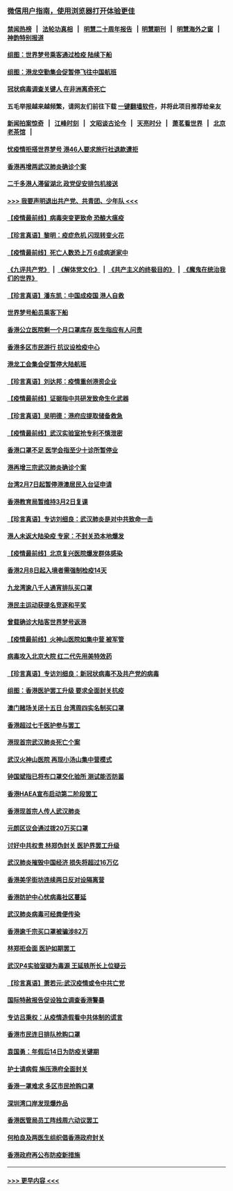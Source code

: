 ### [微信用户指南，使用浏览器打开体验更佳](https://github.com/gfw-breaker/banned-news1/blob/master/indexes/wechat-guide.md?t=0)
#### [禁闻热榜](热点新闻.md?t=0)  &nbsp;&nbsp;|&nbsp;&nbsp; [法轮功真相](https://github.com/gfw-breaker/truth/blob/master/README.md?t=0) &nbsp;&nbsp;|&nbsp;&nbsp; [明慧二十周年报告](https://github.com/gfw-breaker/mh-reports/blob/master/README.md?t=0) &nbsp;&nbsp;|&nbsp;&nbsp;[明慧期刊](https://github.com/gfw-breaker/mh-qikan) &nbsp;&nbsp;|&nbsp;&nbsp; [明慧海外之窗](https://github.com/gfw-breaker/mh-news/blob/master/README.md?t=0) &nbsp;&nbsp;|&nbsp;&nbsp; [神韵特别报道](https://github.com/gfw-breaker/mh-news/blob/master/shenyun.md?t=0)
#### [组图：世界梦号乘客通过检疫 陆续下船](../pages/nsc415/n11858302.md?t=02111602) 
#### [组图：港龙空勤集会促暂停飞往中国航班](../pages/nsc415/n11858190.md?t=02111602) 
#### [冠状病毒调查关键人 在非洲离奇死亡](../pages/nsc415/n11859798.md?t=02111602) 
#### 五毛举报越来越频繁，请网友们前往下载 [一键翻墙软件](https://github.com/gfw-breaker/ssr-accounts)，并将此项目推荐给亲友
#### [新闻拍案惊奇](https://github.com/gfw-breaker/banned-news1/blob/master/pages/link4.md) &nbsp;&nbsp;|&nbsp;&nbsp; [江峰时刻](https://github.com/gfw-breaker/banned-news1/blob/master/pages/link4.md) &nbsp;&nbsp;|&nbsp;&nbsp; [文昭谈古论今](https://github.com/gfw-breaker/banned-news1/blob/master/pages/link4.md) &nbsp;&nbsp;|&nbsp;&nbsp; [天亮时分](https://github.com/gfw-breaker/banned-news1/blob/master/pages/link4.md) &nbsp;&nbsp;|&nbsp;&nbsp; [萧茗看世界](https://github.com/gfw-breaker/banned-news1/blob/master/pages/link4.md) &nbsp;&nbsp;|&nbsp;&nbsp; [北京老茶馆](https://github.com/gfw-breaker/banned-news1/blob/master/pages/link4.md) &nbsp;&nbsp;|&nbsp;&nbsp; 
#### [忧疫情拒搭世界梦号 港46人要求旅行社退款遭拒](../pages/nsc415/n11859849.md?t=02111602) 
#### [香港再增两武汉肺炎确诊个案](../pages/nsc415/n11859833.md?t=02111602) 
#### [二千多港人滞留湖北 政党促安排包机接送](../pages/nsc415/n11859831.md?t=02111602) 
#### [>>> 我要声明退出共产党、共青团、少年队 <<<](https://github.com/begood0513/goodnews/blob/master/quit/letter.md) 
#### [【疫情最前线】病毒突变更致命 恐酿大瘟疫](../pages/nsc415/n11859604.md?t=02111602) 
#### [【珍言真语】黎明：疫症危机 闪现转变火花](../pages/nsc415/n11859199.md?t=02111602) 
#### [【疫情最前线】死亡人数恐上万 6成病逝家中](../pages/nsc415/n11856687.md?t=02111602) 
#### [《九评共产党》](https://github.com/begood0513/9ping.md/blob/master/README.md) &nbsp;|&nbsp; [《解体党文化》](../../../../jtdwh.md/blob/master/README.md)  &nbsp;|&nbsp; [《共产主义的终极目的》](../../../../gczydzjmd.md/blob/master/README.md) &nbsp;|&nbsp; [《魔鬼在统治我们的世界》](../../../../mgztzwmdsj.md/blob/master/README.md) 
#### [【珍言真语】潘东凯：中国成疫国 港人自救](../pages/nsc415/n11856962.md?t=02111602) 
#### [世界梦号船员乘客下船](../pages/nsc415/n11856883.md?t=02111602) 
#### [香港公立医院剩一个月口罩库存 医生指应有人问责](../pages/nsc415/n11856875.md?t=02111602) 
#### [香港多区市民游行 抗议设检疫中心](../pages/nsc415/n11856866.md?t=02111602) 
#### [港龙工会集会促暂停大陆航班](../pages/nsc415/n11856840.md?t=02111602) 
#### [【珍言真语】刘达邦：疫情重创港资企业](../pages/nsc415/n11854274.md?t=02111602) 
#### [【疫情最前线】证据指中共研发致命生化武器](../pages/nsc415/n11853087.md?t=02111602) 
#### [【珍言真语】吴明德：港府应提取储备救急](../pages/nsc415/n11852734.md?t=02111602) 
#### [【疫情最前线】武汉实验室抢专利不慎泄密](../pages/nsc415/n11850310.md?t=02111602) 
#### [香港口罩不足 医学会指至少十诊所暂停业](../pages/nsc415/n11850301.md?t=02111602) 
#### [港再增三宗武汉肺炎确诊个案](../pages/nsc415/n11850328.md?t=02111602) 
#### [台湾2月7日起暂停港澳居民入台证申请](../pages/nsc415/n11850304.md?t=02111602) 
#### [香港教育局暂维持3月2日复课](../pages/nsc415/n11850260.md?t=02111602) 
#### [【珍言真语】专访刘细良：武汉肺炎是对中共致命一击](../pages/nsc415/n11849934.md?t=02111602) 
#### [港人未返大陆染疫 专家：不封关恐本地爆发](../pages/nsc415/n11848021.md?t=02111602) 
#### [【疫情最前线】北京复兴医院爆发群体感染](../pages/nsc415/n11847626.md?t=02111602) 
#### [香港2月8日起入境者需强制检疫14天](../pages/nsc415/n11847658.md?t=02111602) 
#### [九龙湾逾八千人通宵排队买口罩](../pages/nsc415/n11847647.md?t=02111602) 
#### [港民主运动获提名竞逐和平奖](../pages/nsc415/n11847633.md?t=02111602) 
#### [曾载确诊大陆客世界梦号返港](../pages/nsc415/n11847608.md?t=02111602) 
#### [【疫情最前线】火神山医院如集中营 被军管](../pages/nsc415/n11847524.md?t=02111602) 
#### [病毒攻入北京大院 红二代先用美特效药](../pages/nsc415/n11847427.md?t=02111602) 
#### [【珍言真语】专访刘细良：新冠状病毒不及共产党的病毒](../pages/nsc415/n11847164.md?t=02111602) 
#### [组图：香港医护罢工升级 要求全面封关抗疫](../pages/nsc415/n11844107.md?t=02111602) 
#### [澳门赌场关闭十五日 台湾周四实名制买口罩](../pages/nsc415/n11845083.md?t=02111602) 
#### [香港超过七千医护参与罢工](../pages/nsc415/n11845051.md?t=02111602) 
#### [港现首宗武汉肺炎死亡个案](../pages/nsc415/n11844998.md?t=02111602) 
#### [武汉火神山医院 再现小汤山集中营模式](../pages/nsc415/n11844763.md?t=02111602) 
#### [钟国斌指已将布口罩交化验所 测试能否防菌](../pages/nsc415/n11842783.md?t=02111602) 
#### [香港HAEA宣布启动第二阶段罢工](../pages/nsc415/n11842723.md?t=02111602) 
#### [香港现首宗人传人武汉肺炎](../pages/nsc415/n11842766.md?t=02111602) 
#### [元朗区议会通过拨20万买口罩](../pages/nsc415/n11842754.md?t=02111602) 
#### [讨好中共权贵 林郑伪封关 医护界罢工升级](../pages/nsc415/n11842359.md?t=02111602) 
#### [武汉肺炎摧毁中国经济 损失将超过16万亿](../pages/nsc415/n11839723.md?t=02111602) 
#### [香港美孚街坊连续两日反对设隔离营](../pages/nsc415/n11839962.md?t=02111602) 
#### [香港防护中心忧病毒社区蔓延](../pages/nsc415/n11839933.md?t=02111602) 
#### [武汉肺炎病毒可经粪便传染](../pages/nsc415/n11839939.md?t=02111602) 
#### [香港逾千宗买口罩被骗涉82万](../pages/nsc415/n11839914.md?t=02111602) 
#### [林郑拒会面 医护如期罢工](../pages/nsc415/n11839892.md?t=02111602) 
#### [武汉P4实验室疑为毒源 王延轶所长上位疑云](../pages/nsc415/n11835543.md?t=02111602) 
#### [【珍言真语】萧若元:武汉疫情或令中共亡党](../pages/nsc415/n11829394.md?t=02111602) 
#### [国际特赦报告促设独立调查香港警暴](../pages/nsc415/n11833845.md?t=02111602) 
#### [专访吕秉权：从疫情造假看中共体制的谎言](../pages/nsc415/n11833813.md?t=02111602) 
#### [香港市民连日排队抢购口罩](../pages/nsc415/n11833794.md?t=02111602) 
#### [袁国勇：年假后14日为防疫关键期](../pages/nsc415/n11831088.md?t=02111602) 
#### [护士请病假 施压港府全面封关](../pages/nsc415/n11831030.md?t=02111602) 
#### [香港一罩难求 多区市民抢购口罩](../pages/nsc415/n11831002.md?t=02111602) 
#### [深圳湾口岸发现爆炸品](../pages/nsc415/n11828802.md?t=02111602) 
#### [香港医管局员工阵线周六动议罢工](../pages/nsc415/n11828762.md?t=02111602) 
#### [何柏良及两医生组织倡香港政府封关](../pages/nsc415/n11828749.md?t=02111602) 
#### [香港政府再公布防疫新措施](../pages/nsc415/n11828716.md?t=02111602) 

----
#### [ >>> 更早内容 <<< ](../indexes/nsc415-earlier.md)
